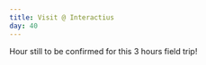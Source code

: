 ```yaml
---
title: Visit @ Interactius
day: 40
---
```


Hour still to be confirmed for this 3 hours field trip! 
